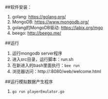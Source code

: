 ##软件安装：
1. golang: https://golang.org/
2. MongoDB: https://www.mongodb.org/
3. golang的MongoDB驱动: https://labix.org/mgo
4. beego: http://beego.me/

##运行
1. 运行mongodb server程序
2. 进入src目录，运行脚本：run.sh
3. 在新进入的bash里面执行：`bee run`
4. 浏览器访问：http://<ip>:8080/web/welcome.html

##运行模拟数据产生程序
1. `go run playerEmulator.go`